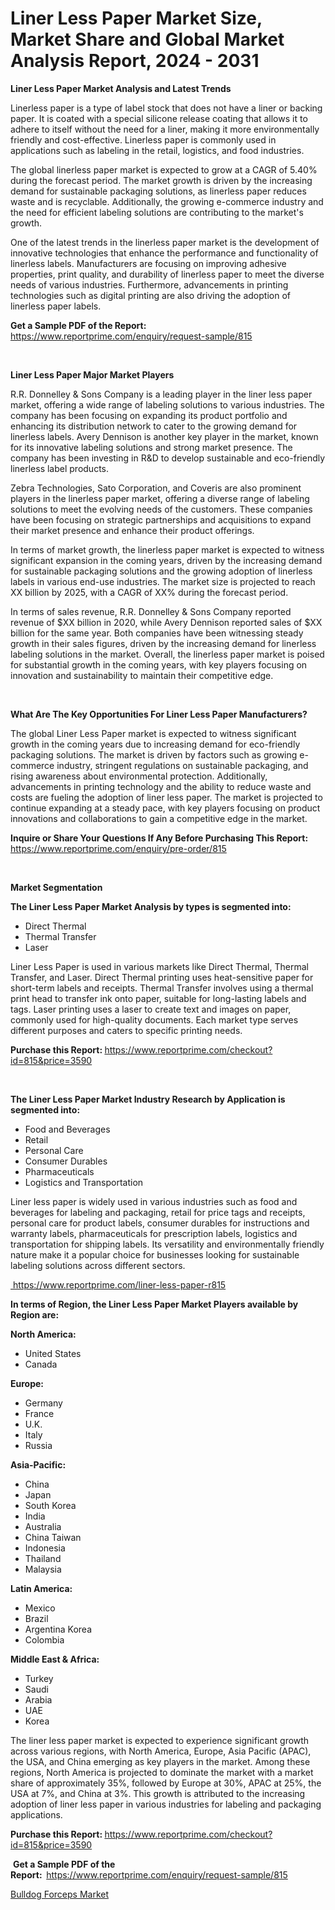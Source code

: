 <p><h1>Liner Less Paper Market Size, Market Share and Global Market Analysis Report, 2024 - 2031</h1></p><p><strong>Liner Less Paper Market Analysis and Latest Trends</strong></p>
<p><p>Linerless paper is a type of label stock that does not have a liner or backing paper. It is coated with a special silicone release coating that allows it to adhere to itself without the need for a liner, making it more environmentally friendly and cost-effective. Linerless paper is commonly used in applications such as labeling in the retail, logistics, and food industries.</p><p>The global linerless paper market is expected to grow at a CAGR of 5.40% during the forecast period. The market growth is driven by the increasing demand for sustainable packaging solutions, as linerless paper reduces waste and is recyclable. Additionally, the growing e-commerce industry and the need for efficient labeling solutions are contributing to the market's growth.</p><p>One of the latest trends in the linerless paper market is the development of innovative technologies that enhance the performance and functionality of linerless labels. Manufacturers are focusing on improving adhesive properties, print quality, and durability of linerless paper to meet the diverse needs of various industries. Furthermore, advancements in printing technologies such as digital printing are also driving the adoption of linerless paper labels.</p></p>
<p><strong>Get a Sample PDF of the Report:&nbsp;</strong> <a href="https://www.reportprime.com/enquiry/request-sample/815">https://www.reportprime.com/enquiry/request-sample/815</a></p>
<p>&nbsp;</p>
<p><strong>Liner Less Paper Major Market Players</strong></p>
<p><p>R.R. Donnelley & Sons Company is a leading player in the liner less paper market, offering a wide range of labeling solutions to various industries. The company has been focusing on expanding its product portfolio and enhancing its distribution network to cater to the growing demand for linerless labels. Avery Dennison is another key player in the market, known for its innovative labeling solutions and strong market presence. The company has been investing in R&D to develop sustainable and eco-friendly linerless label products.</p><p>Zebra Technologies, Sato Corporation, and Coveris are also prominent players in the linerless paper market, offering a diverse range of labeling solutions to meet the evolving needs of the customers. These companies have been focusing on strategic partnerships and acquisitions to expand their market presence and enhance their product offerings.</p><p>In terms of market growth, the linerless paper market is expected to witness significant expansion in the coming years, driven by the increasing demand for sustainable packaging solutions and the growing adoption of linerless labels in various end-use industries. The market size is projected to reach XX billion by 2025, with a CAGR of XX% during the forecast period.</p><p>In terms of sales revenue, R.R. Donnelley & Sons Company reported revenue of $XX billion in 2020, while Avery Dennison reported sales of $XX billion for the same year. Both companies have been witnessing steady growth in their sales figures, driven by the increasing demand for linerless labeling solutions in the market. Overall, the linerless paper market is poised for substantial growth in the coming years, with key players focusing on innovation and sustainability to maintain their competitive edge.</p></p>
<p>&nbsp;</p>
<p><strong>What Are The Key Opportunities For Liner Less Paper Manufacturers?</strong></p>
<p><p>The global Liner Less Paper market is expected to witness significant growth in the coming years due to increasing demand for eco-friendly packaging solutions. The market is driven by factors such as growing e-commerce industry, stringent regulations on sustainable packaging, and rising awareness about environmental protection. Additionally, advancements in printing technology and the ability to reduce waste and costs are fueling the adoption of liner less paper. The market is projected to continue expanding at a steady pace, with key players focusing on product innovations and collaborations to gain a competitive edge in the market.</p></p>
<p><strong>Inquire or Share Your Questions If Any Before Purchasing This Report:</strong> <a href="https://www.reportprime.com/enquiry/pre-order/815">https://www.reportprime.com/enquiry/pre-order/815</a></p>
<p>&nbsp;</p>
<p><strong>Market Segmentation</strong></p>
<p><strong>The Liner Less Paper Market Analysis by types is segmented into:</strong></p>
<p><ul><li>Direct Thermal</li><li>Thermal Transfer</li><li>Laser</li></ul></p>
<p><p>Liner Less Paper is used in various markets like Direct Thermal, Thermal Transfer, and Laser. Direct Thermal printing uses heat-sensitive paper for short-term labels and receipts. Thermal Transfer involves using a thermal print head to transfer ink onto paper, suitable for long-lasting labels and tags. Laser printing uses a laser to create text and images on paper, commonly used for high-quality documents. Each market type serves different purposes and caters to specific printing needs.</p></p>
<p><strong>Purchase this Report:&nbsp;</strong><a href="https://www.reportprime.com/checkout?id=815&price=3590">https://www.reportprime.com/checkout?id=815&price=3590</a></p>
<p>&nbsp;</p>
<p><strong>The Liner Less Paper Market Industry Research by Application is segmented into:</strong></p>
<p><ul><li>Food and Beverages</li><li>Retail</li><li>Personal Care</li><li>Consumer Durables</li><li>Pharmaceuticals</li><li>Logistics and Transportation</li></ul></p>
<p><p>Liner less paper is widely used in various industries such as food and beverages for labeling and packaging, retail for price tags and receipts, personal care for product labels, consumer durables for instructions and warranty labels, pharmaceuticals for prescription labels, logistics and transportation for shipping labels. Its versatility and environmentally friendly nature make it a popular choice for businesses looking for sustainable labeling solutions across different sectors.</p></p>
<p><a href="https://www.reportprime.com/liner-less-paper-r815">&nbsp;https://www.reportprime.com/liner-less-paper-r815</a></p>
<p><strong>In terms of Region, the Liner Less Paper Market Players available by Region are:</strong></p>
<p>
    <p> <strong> North America: </strong>
        <ul>
            <li>United States</li>
            <li>Canada</li>
        </ul>
        </p> 
    <p> <strong> Europe: </strong>
        <ul>
            <li>Germany</li>
            <li>France</li>
            <li>U.K.</li>
            <li>Italy</li>
            <li>Russia</li>
        </ul>
        </p> 
    <p> <strong> Asia-Pacific: </strong>
        <ul>
            <li>China</li>
            <li>Japan</li>
            <li>South Korea</li>
            <li>India</li>
            <li>Australia</li>
            <li>China Taiwan</li>
            <li>Indonesia</li>
            <li>Thailand</li>
            <li>Malaysia</li>
        </ul>
        </p> 
    <p> <strong> Latin America: </strong>
        <ul>
            <li>Mexico</li>
            <li>Brazil</li>
            <li>Argentina Korea</li>
            <li>Colombia</li>
        </ul>
        </p> 
    <p> <strong> Middle East & Africa: </strong>
        <ul>
            <li>Turkey</li>
            <li>Saudi</li>
            <li>Arabia</li>
            <li>UAE</li>
            <li>Korea</li>
        </ul>
    </p>
    </p>
<p><p>The liner less paper market is expected to experience significant growth across various regions, with North America, Europe, Asia Pacific (APAC), the USA, and China emerging as key players in the market. Among these regions, North America is projected to dominate the market with a market share of approximately 35%, followed by Europe at 30%, APAC at 25%, the USA at 7%, and China at 3%. This growth is attributed to the increasing adoption of liner less paper in various industries for labeling and packaging applications.</p></p>
<p><strong>Purchase this Report: </strong><a href="https://www.reportprime.com/checkout?id=815&price=3590">https://www.reportprime.com/checkout?id=815&price=3590</a></p>
<p>&nbsp;<strong>Get a Sample PDF of the Report:&nbsp;&nbsp;</strong><a href="https://www.reportprime.com/enquiry/request-sample/815">https://www.reportprime.com/enquiry/request-sample/815</a></p>
<p><strong></strong></p>
<p><p><a href="https://medium.com/@ryan.wilson8778/bulldog-forceps-market-share-and-new-trends-analysis-by-its-type-application-end-use-and-8bcec3295968">Bulldog Forceps Market</a></p></p>